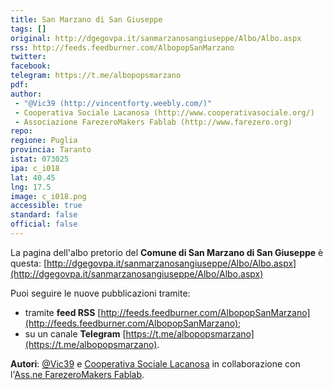 ```yaml
---
title: San Marzano di San Giuseppe
tags: []
original: http://dgegovpa.it/sanmarzanosangiuseppe/Albo/Albo.aspx
rss: http://feeds.feedburner.com/AlbopopSanMarzano
twitter: 
facebook: 
telegram: https://t.me/albopopsmarzano
pdf: 
author:
 - "@Vic39 (http://vincentforty.weebly.com/)"
 - Cooperativa Sociale Lacanosa (http://www.cooperativasociale.org/)
 - Associazione FarezeroMakers Fablab (http://www.farezero.org)
repo: 
regione: Puglia
provincia: Taranto
istat: 073025
ipa: c_i018
lat: 40.45
lng: 17.5
image: c_i018.png
accessible: true
standard: false
official: false
---
```


La pagina dell'albo pretorio del **Comune di San Marzano di San Giuseppe** è questa: [http://dgegovpa.it/sanmarzanosangiuseppe/Albo/Albo.aspx](http://dgegovpa.it/sanmarzanosangiuseppe/Albo/Albo.aspx)

Puoi seguire le nuove pubblicazioni tramite:

* tramite **feed RSS** [http://feeds.feedburner.com/AlbopopSanMarzano](http://feeds.feedburner.com/AlbopopSanMarzano);
* su un canale **Telegram** [https://t.me/albopopsmarzano](https://t.me/albopopsmarzano).

**Autori**: [@Vic39](http://vincentforty.weebly.com/) e [Cooperativa Sociale Lacanosa](http://www.cooperativasociale.org/) in collaborazione con l'[Ass.ne FarezeroMakers Fablab](http://www.farezero.org).